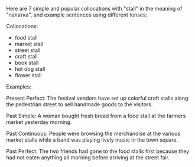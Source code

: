 Here are 7 simple and popular collocations with "stall" in the meaning of "палатка", and example sentences using different tenses:

Collocations:

- food stall
- market stall 
- street stall
- craft stall
- book stall 
- hot dog stall
- flower stall

Examples:  

Present Perfect: The festival vendors have set up colorful craft stalls along the pedestrian street to sell handmade goods to the visitors.  

Past Simple: A woman bought fresh bread from a food stall at the farmers market yesterday morning.

Past Continuous: People were browsing the merchandise at the various market stalls while a band was playing lively music in the town square.  

Past Perfect: The two friends had gone to the food stalls first because they had not eaten anything all morning before arriving at the street fair.